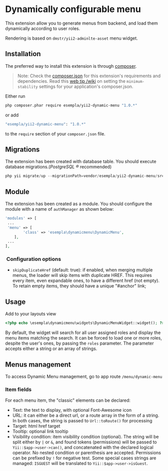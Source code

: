 # Dynamically configurable menu

This extension allow you to generate menus from backend, and load them dynamically according to user roles.

Rendering is based on `dmstr/yii2-adminlte-asset` menu widget.

## Installation

The preferred way to install this extension is through [composer](http://getcomposer.org/download/).

> Note: Check the [composer.json](https://packagist.org/packages/esempla/yii2-rbac) for this extension's requirements and dependencies.
Read this [web tip /wiki](https://packagist.org/packages/esempla/yii2-rbac) on setting the `minimum-stability` settings for your application's composer.json.

Either run

```bash
php composer.phar require esempla/yii2-dynamic-menu "1.0.*"
```

or add

```bash
"esempla/yii2-dynamic-menu": "1.0.*"
```

to the `require` section of your `composer.json` file.

## Migrations

The extension has been created with database table. You should execute database migrations.(*PostgreSQL &reg;* recommended)

```php
php yii migrate/up --migrationPath=vendor/esempla/yii2-dynamic-menu/src/migrations
```

## Module

The extension has been created as a module. You should configure the module with a name of `authManager` as shown below:

```php
'modules' => [
 ...
 'menu' => [
        'class' => 'esempla\dynamicmenu\DynamicMenu',
    ],
 ...
],
```

###  Configuration options

* `skipDuplicateHref` (default: true): if enabled, when merging multiple menus, the loader will skip items with duplicate HREF.
This requires every item, even expandable ones, to have a different href (not empty). To retain empty items, they should have a unique "#anchor" link;

## Usage

Add to your layouts view

```php
<?php echo \esempla\dynamicmenu\widgets\DynamicMenuWidget::widget(); ?>
```

By default, the widget will search for all user assigned roles and display the menu items matching the search.
It can be forced to load one or more roles, despite the user's ones, by passing the `roles` parameter. The parameter accepts either
a string or an array of strings.

## Menus management

To access Dynamic Menu management, go to app route `/menu/dynamic-menu`

### Item fields

For each menu item, the "classic" elements can be declared:

* Text: the text to display, with optional Font-Awesome icon
* URL: it can either be a direct url, or a route array in the form of a string. In both cases, the string is passed to `Url::toRoute()` for processing
* Target: html href target
* Tooltip: optional link tooltip
* Visibility condition: item visibility condition (optional). The string will be split either by `|` or `&`, and found tokens (permissions) will be passed to
`Yii::$app->user->can()`, and concatenated with the declared logical operator. No nested condition or parenthesis are accepted. Permissions can be prefixed
by `!` for negative test. Some special cases strings are managed: `ISGUEST` will be translated to `Yii::$app->user->isGuest`.
